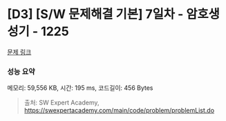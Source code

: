 # [D3] [S/W 문제해결 기본] 7일차 - 암호생성기 - 1225 

[문제 링크](https://swexpertacademy.com/main/code/problem/problemDetail.do?contestProbId=AV14uWl6AF0CFAYD) 

### 성능 요약

메모리: 59,556 KB, 시간: 195 ms, 코드길이: 456 Bytes



> 출처: SW Expert Academy, https://swexpertacademy.com/main/code/problem/problemList.do